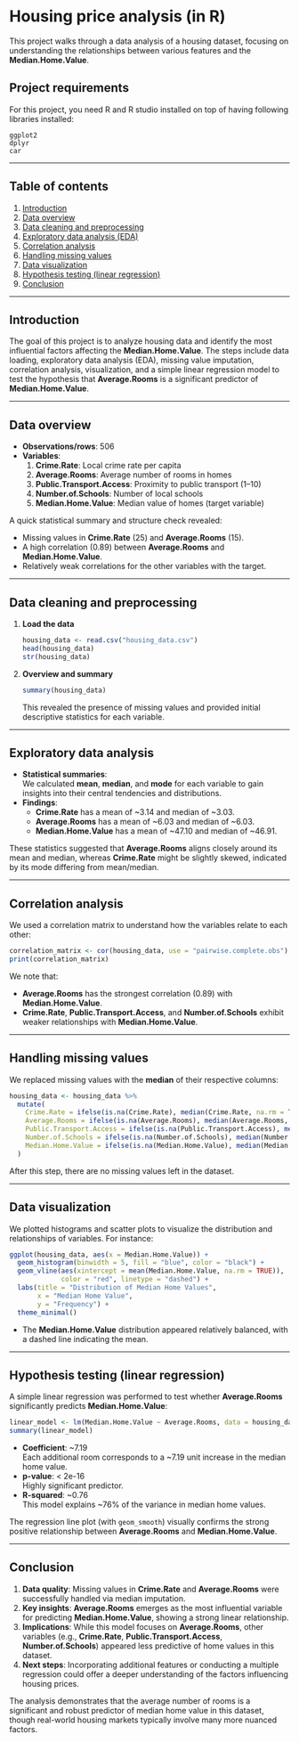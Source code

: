 # Housing price analysis (in R)

This project walks through a data analysis of a housing dataset, focusing on understanding the relationships between various features and the **Median.Home.Value**.

## Project requirements

For this project, you need R and R studio installed on top of having following libraries installed:

    ggplot2 
    dplyr
    car

---

## Table of contents
1. [Introduction](#introduction)  
2. [Data overview](#data-overview)  
3. [Data cleaning and preprocessing](#data-cleaning-and-preprocessing)  
4. [Exploratory data analysis (EDA)](#exploratory-data-analysis-eda)  
5. [Correlation analysis](#correlation-analysis)  
6. [Handling missing values](#handling-missing-values)  
7. [Data visualization](#data-visualization)  
8. [Hypothesis testing (linear regression)](#hypothesis-testing-linear-regression)  
9. [Conclusion](#conclusion)

---

## Introduction
The goal of this project is to analyze housing data and identify the most influential factors affecting the **Median.Home.Value**. The steps include data loading, exploratory data analysis (EDA), missing value imputation, correlation analysis, visualization, and a simple linear regression model to test the hypothesis that **Average.Rooms** is a significant predictor of **Median.Home.Value**.

---

## Data overview
- **Observations/rows**: 506  
- **Variables**:
  1) **Crime.Rate**: Local crime rate per capita  
  2) **Average.Rooms**: Average number of rooms in homes  
  3) **Public.Transport.Access**: Proximity to public transport (1–10)  
  4) **Number.of.Schools**: Number of local schools  
  5) **Median.Home.Value**: Median value of homes (target variable)

A quick statistical summary and structure check revealed:
- Missing values in **Crime.Rate** (25) and **Average.Rooms** (15).
- A high correlation (0.89) between **Average.Rooms** and **Median.Home.Value**.
- Relatively weak correlations for the other variables with the target.

---

## Data cleaning and preprocessing
1. **Load the data**  
   ```r
   housing_data <- read.csv("housing_data.csv")
   head(housing_data)
   str(housing_data)
   ```
2. **Overview and summary**  
   ```r
   summary(housing_data)
   ```
   This revealed the presence of missing values and provided initial descriptive statistics for each variable.

---

## Exploratory data analysis
- **Statistical summaries**:  
  We calculated **mean**, **median**, and **mode** for each variable to gain insights into their central tendencies and distributions.
- **Findings**:  
  - **Crime.Rate** has a mean of ~3.14 and median of ~3.03.  
  - **Average.Rooms** has a mean of ~6.03 and median of ~6.03.  
  - **Median.Home.Value** has a mean of ~47.10 and median of ~46.91.  

These statistics suggested that **Average.Rooms** aligns closely around its mean and median, whereas **Crime.Rate** might be slightly skewed, indicated by its mode differing from mean/median.

---

## Correlation analysis
We used a correlation matrix to understand how the variables relate to each other:

```r
correlation_matrix <- cor(housing_data, use = "pairwise.complete.obs")
print(correlation_matrix)
```

We note that:
- **Average.Rooms** has the strongest correlation (0.89) with **Median.Home.Value**.  
- **Crime.Rate**, **Public.Transport.Access**, and **Number.of.Schools** exhibit weaker relationships with **Median.Home.Value**.

---

## Handling missing values
We replaced missing values with the **median** of their respective columns:

```r
housing_data <- housing_data %>%
  mutate(
    Crime.Rate = ifelse(is.na(Crime.Rate), median(Crime.Rate, na.rm = TRUE), Crime.Rate),
    Average.Rooms = ifelse(is.na(Average.Rooms), median(Average.Rooms, na.rm = TRUE), Average.Rooms),
    Public.Transport.Access = ifelse(is.na(Public.Transport.Access), median(Public.Transport.Access, na.rm = TRUE), Public.Transport.Access),
    Number.of.Schools = ifelse(is.na(Number.of.Schools), median(Number.of.Schools, na.rm = TRUE), Number.of.Schools),
    Median.Home.Value = ifelse(is.na(Median.Home.Value), median(Median.Home.Value, na.rm = TRUE), Median.Home.Value)
  )
```

After this step, there are no missing values left in the dataset.

---

## Data visualization
We plotted histograms and scatter plots to visualize the distribution and relationships of variables. For instance:

```r
ggplot(housing_data, aes(x = Median.Home.Value)) +
  geom_histogram(binwidth = 5, fill = "blue", color = "black") +
  geom_vline(aes(xintercept = mean(Median.Home.Value, na.rm = TRUE)), 
             color = "red", linetype = "dashed") +
  labs(title = "Distribution of Median Home Values",
       x = "Median Home Value",
       y = "Frequency") +
  theme_minimal()
```

- The **Median.Home.Value** distribution appeared relatively balanced, with a dashed line indicating the mean.  

---

## Hypothesis testing (linear regression)
A simple linear regression was performed to test whether **Average.Rooms** significantly predicts **Median.Home.Value**:

```r
linear_model <- lm(Median.Home.Value ~ Average.Rooms, data = housing_data)
summary(linear_model)
```

- **Coefficient**: ~7.19  
  Each additional room corresponds to a ~7.19 unit increase in the median home value.  
- **p-value**: < 2e-16  
  Highly significant predictor.  
- **R-squared**: ~0.76  
  This model explains ~76% of the variance in median home values.

The regression line plot (with `geom_smooth`) visually confirms the strong positive relationship between **Average.Rooms** and **Median.Home.Value**.

---

## Conclusion
1. **Data quality**: Missing values in **Crime.Rate** and **Average.Rooms** were successfully handled via median imputation.  
2. **Key insights**: **Average.Rooms** emerges as the most influential variable for predicting **Median.Home.Value**, showing a strong linear relationship.  
3. **Implications**: While this model focuses on **Average.Rooms**, other variables (e.g., **Crime.Rate**, **Public.Transport.Access**, **Number.of.Schools**) appeared less predictive of home values in this dataset.  
4. **Next steps**: Incorporating additional features or conducting a multiple regression could offer a deeper understanding of the factors influencing housing prices.

The analysis demonstrates that the average number of rooms is a significant and robust predictor of median home value in this dataset, though real-world housing markets typically involve many more nuanced factors.
